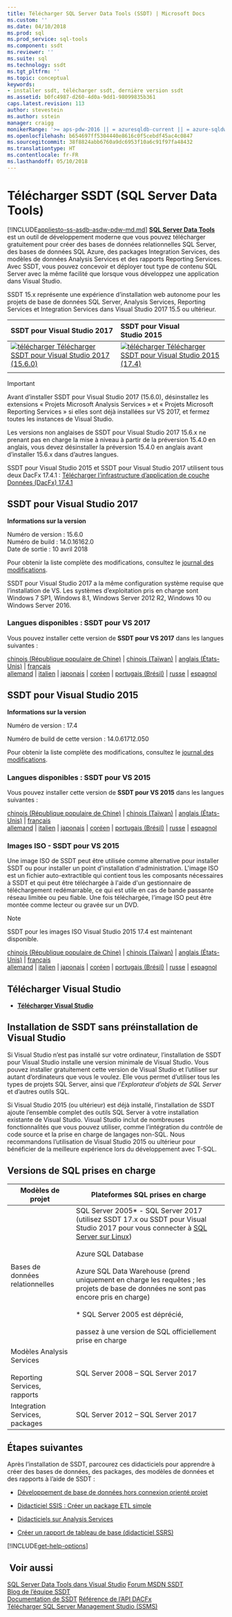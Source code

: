 ```yaml
---
title: Télécharger SQL Server Data Tools (SSDT) | Microsoft Docs
ms.custom: ''
ms.date: 04/10/2018
ms.prod: sql
ms.prod_service: sql-tools
ms.component: ssdt
ms.reviewer: ''
ms.suite: sql
ms.technology: ssdt
ms.tgt_pltfrm: ''
ms.topic: conceptual
keywords:
- installer ssdt, télécharger ssdt, dernière version ssdt
ms.assetid: b0fc4987-d260-4d0a-9dd1-98099835b361
caps.latest.revision: 113
author: stevestein
ms.author: sstein
manager: craigg
monikerRange: '>= aps-pdw-2016 || = azuresqldb-current || = azure-sqldw-latest || >= sql-server-2016 || = sqlallproducts-allversions'
ms.openlocfilehash: b654697ff5304440e8616c0f5cebdf45ac4c0847
ms.sourcegitcommit: 38f8824abb6760a9dc6953f10a6c91f97fa48432
ms.translationtype: HT
ms.contentlocale: fr-FR
ms.lasthandoff: 05/10/2018
---
```

# <a name="download-sql-server-data-tools-ssdt"></a>Télécharger SSDT (SQL Server Data Tools)
[!INCLUDE[appliesto-ss-asdb-asdw-pdw-md.md](../includes/appliesto-ss-asdb-asdw-pdw-md.md)]
**[SQL Server Data Tools](https://msdn.microsoft.com/library/hh272686(v=vs.103).aspx)** est un outil de développement moderne que vous pouvez télécharger gratuitement pour créer des bases de données relationnelles SQL Server, des bases de données SQL Azure, des packages Integration Services, des modèles de données Analysis Services et des rapports Reporting Services. Avec SSDT, vous pouvez concevoir et déployer tout type de contenu SQL Server avec la même facilité que lorsque vous développez une application dans Visual Studio. 

SSDT 15.x représente une expérience d’installation web autonome pour les projets de base de données SQL Server, Analysis Services, Reporting Services et Integration Services dans Visual Studio 2017 15.5 ou ultérieur.

| SSDT pour Visual Studio 2017 | SSDT pour Visual Studio 2015 | 
|:--|:--|
|[![télécharger](../ssdt/media/download.png) Télécharger SSDT pour Visual Studio 2017 (15.6.0)](https://go.microsoft.com/fwlink/?linkid=871368) | [![télécharger](../ssdt/media/download.png) Télécharger SSDT pour Visual Studio 2015 (17.4)](https://go.microsoft.com/fwlink/?linkid=863440)|
|||

> [!IMPORTANT]
> Avant d’installer SSDT pour Visual Studio 2017 (15.6.0), désinstallez les extensions « Projets Microsoft Analysis Services » et « Projets Microsoft Reporting Services » si elles sont déjà installées sur VS 2017, et fermez toutes les instances de Visual Studio. 
> 
> Les versions non anglaises de SSDT pour Visual Studio 2017 15.6.x ne prenant pas en charge la mise à niveau à partir de la préversion 15.4.0 en anglais, vous devez désinstaller la préversion 15.4.0 en anglais avant d’installer 15.6.x dans d’autres langues. 


SSDT pour Visual Studio 2015 et SSDT pour Visual Studio 2017 utilisent tous deux DacFx 17.4.1 : [Télécharger l’infrastructure d’application de couche Données (DacFx) 17.4.1](https://www.microsoft.com/en-us/download/details.aspx?id=56508)



## <a name="ssdt-for-visual-studio-2017"></a>SSDT pour Visual Studio 2017
**Informations sur la version**  
  
Numéro de version : 15.6.0  
Numéro de build : 14.0.16162.0  
Date de sortie : 10 avril 2018  

Pour obtenir la liste complète des modifications, consultez le [journal des modifications](changelog-for-sql-server-data-tools-ssdt.md).

SSDT pour Visual Studio 2017 a la même configuration système requise que l’installation de VS. Les systèmes d’exploitation pris en charge sont Windows 7 SP1, Windows 8.1, Windows Server 2012 R2, Windows 10 ou Windows Server 2016.  

### <a name="available-languages---ssdt-for-vs-2017"></a>Langues disponibles : SSDT pour VS 2017
  
Vous pouvez installer cette version de **SSDT pour VS 2017** dans les langues suivantes :  

[chinois (République populaire de Chine)]( https://go.microsoft.com/fwlink/?linkid=871368&clcid=0x804) | 
[chinois (Taïwan)]( https://go.microsoft.com/fwlink/?linkid=871368&clcid=0x404) | 
[anglais (États-Unis)]( https://go.microsoft.com/fwlink/?linkid=871368&clcid=0x409) | 
[français]( https://go.microsoft.com/fwlink/?linkid=871368&clcid=0x40c)  
[allemand]( https://go.microsoft.com/fwlink/?linkid=871368&clcid=0x407) | 
[italien]( https://go.microsoft.com/fwlink/?linkid=871368&clcid=0x410) | 
[japonais]( https://go.microsoft.com/fwlink/?linkid=871368&clcid=0x411) | 
[coréen]( https://go.microsoft.com/fwlink/?linkid=871368&clcid=0x412) | 
[portugais (Brésil)]( https://go.microsoft.com/fwlink/?linkid=871368&clcid=0x416) | 
[russe]( https://go.microsoft.com/fwlink/?linkid=871368&clcid=0x419) | 
[espagnol]( https://go.microsoft.com/fwlink/?linkid=871368&clcid=0x40a)  

## <a name="ssdt-for-visual-studio-2015"></a>SSDT pour Visual Studio 2015
**Informations sur la version**  
  
Numéro de version : 17.4

Numéro de build de cette version : 14.0.61712.050
  
Pour obtenir la liste complète des modifications, consultez le [journal des modifications](changelog-for-sql-server-data-tools-ssdt.md).

### <a name="available-languages---ssdt-for-vs-2015"></a>Langues disponibles : SSDT pour VS 2015
  
Vous pouvez installer cette version de **SSDT pour VS 2015** dans les langues suivantes :  

[chinois (République populaire de Chine)]( https://go.microsoft.com/fwlink/?linkid=863440&clcid=0x804) | 
[chinois (Taïwan)]( https://go.microsoft.com/fwlink/?linkid=863440&clcid=0x404) | 
[anglais (États-Unis)]( https://go.microsoft.com/fwlink/?linkid=863440&clcid=0x409) | 
[français]( https://go.microsoft.com/fwlink/?linkid=863440&clcid=0x40c)  
[allemand]( https://go.microsoft.com/fwlink/?linkid=863440&clcid=0x407) | 
[italien]( https://go.microsoft.com/fwlink/?linkid=863440&clcid=0x410) | 
[japonais]( https://go.microsoft.com/fwlink/?linkid=863440&clcid=0x411) | 
[coréen]( https://go.microsoft.com/fwlink/?linkid=863440&clcid=0x412) | 
[portugais (Brésil)]( https://go.microsoft.com/fwlink/?linkid=863440&clcid=0x416) | 
[russe]( https://go.microsoft.com/fwlink/?linkid=863440&clcid=0x419) | 
[espagnol]( https://go.microsoft.com/fwlink/?linkid=863440&clcid=0x40a)  

### <a name="iso-images---ssdt-for-vs-2015"></a>Images ISO - SSDT pour VS 2015

Une image ISO de SSDT peut être utilisée comme alternative pour installer SSDT ou pour installer un point d'installation d'administration. L'image ISO est un fichier auto-extractible qui contient tous les composants nécessaires à SSDT et qui peut être téléchargée à l'aide d'un gestionnaire de téléchargement redémarrable, ce qui est utile en cas de bande passante réseau limitée ou peu fiable. Une fois téléchargée, l’image ISO peut être montée comme lecteur ou gravée sur un DVD.

> [!NOTE]
> SSDT pour les images ISO Visual Studio 2015 17.4 est maintenant disponible.

[chinois (République populaire de Chine)]( https://go.microsoft.com/fwlink/?linkid=863443&clcid=0x804) |
[chinois (Taïwan)]( https://go.microsoft.com/fwlink/?linkid=863443&clcid=0x404) |
[anglais (États-Unis)]( https://go.microsoft.com/fwlink/?linkid=863443&clcid=0x409) |
[français]( https://go.microsoft.com/fwlink/?linkid=863443&clcid=0x40c)  
[allemand]( https://go.microsoft.com/fwlink/?linkid=863443&clcid=0x407) |
[italien]( https://go.microsoft.com/fwlink/?linkid=863443&clcid=0x410) |
[japonais]( https://go.microsoft.com/fwlink/?linkid=863443&clcid=0x411) |
[coréen]( https://go.microsoft.com/fwlink/?linkid=863443&clcid=0x412) |
[portugais (Brésil)]( https://go.microsoft.com/fwlink/?linkid=863443&clcid=0x416) |
[russe]( https://go.microsoft.com/fwlink/?linkid=863443&clcid=0x419) |
[espagnol]( https://go.microsoft.com/fwlink/?linkid=863443&clcid=0x40a)


## <a name="download-visual-studio"></a>Télécharger Visual Studio

* [**Télécharger Visual Studio**](https://www.visualstudio.com/downloads)

## <a name="installing-ssdt-without-visual-studio-pre-installed"></a>Installation de SSDT sans préinstallation de Visual Studio

Si Visual Studio n’est pas installé sur votre ordinateur, l’installation de SSDT pour Visual Studio installe une version minimale de Visual Studio. Vous pouvez installer gratuitement cette version de Visual Studio et l’utiliser sur autant d’ordinateurs que vous le voulez. Elle vous permet d’utiliser tous les types de projets SQL Server, ainsi que *l’Explorateur d’objets de SQL Server* et d’autres outils SQL.

Si Visual Studio 2015 (ou ultérieur) est déjà installé, l’installation de SSDT ajoute l’ensemble complet des outils SQL Server à votre installation existante de Visual Studio. Visual Studio inclut de nombreuses fonctionnalités que vous pouvez utiliser, comme l’intégration du contrôle de code source et la prise en charge de langages non-SQL. Nous recommandons l’utilisation de Visual Studio 2015 ou ultérieur pour bénéficier de la meilleure expérience lors du développement avec T-SQL.


## <a name="supported-sql-versions"></a>Versions de SQL prises en charge
  
|Modèles de projet|Plateformes SQL prises en charge|  
|-------------------|--------------------|  
Bases de données relationnelles|  SQL Server 2005* - SQL Server 2017<br> (utilisez SSDT 17.x ou SSDT pour Visual Studio 2017 pour vous connecter à [SQL Server sur Linux](../linux/sql-server-linux-overview.md))<br /><br />Azure SQL Database<br /><br />Azure SQL Data Warehouse (prend uniquement en charge les requêtes ; les projets de base de données ne sont pas encore pris en charge)<br /><br />  * SQL Server 2005 est déprécié,<br /><br /> passez à une version de SQL officiellement prise en charge|
  |Modèles Analysis Services<br /><br />Reporting Services, rapports | SQL Server 2008 – SQL Server 2017|
  |Integration Services, packages| SQL Server 2012 – SQL Server 2017    |
  
## <a name="next-steps"></a>Étapes suivantes  
Après l’installation de SSDT, parcourez ces didacticiels pour apprendre à créer des bases de données, des packages, des modèles de données et des rapports à l’aide de SSDT :  
  
-   [Développement de base de données hors connexion orienté projet](https://msdn.microsoft.com/library/hh272702(v=vs.103).aspx)  
  
-   [Didacticiel SSIS : Créer un package ETL simple](../integration-services/ssis-how-to-create-an-etl-package.md)  
  
-   [Didacticiels sur Analysis Services](../analysis-services/analysis-services-tutorials-ssas.md)  
  
-   [Créer un rapport de tableau de base (didacticiel SSRS)](../reporting-services/create-a-basic-table-report-ssrs-tutorial.md)  
  

[!INCLUDE[get-help-options](../includes/paragraph-content/get-help-options.md)]


## <a name="see-also"></a> Voir aussi  
[SQL Server Data Tools dans Visual Studio](https://msdn.microsoft.com/library/hh272686(v=vs.103).aspx)  
[Forum MSDN SSDT](https://social.msdn.microsoft.com/Forums/sqlserver/home?forum=ssdt)  
[Blog de l’équipe SSDT](http://blogs.msdn.com/b/ssdt/)  
[Documentation de SSDT](https://msdn.microsoft.com/library/hh272686(v=vs.103).aspx)  
[Référence de l’API DACFx](https://msdn.microsoft.com/library/dn645454.aspx)  
[Télécharger SQL Server Management Studio (SSMS)](../ssms/download-sql-server-management-studio-ssms.md)  

